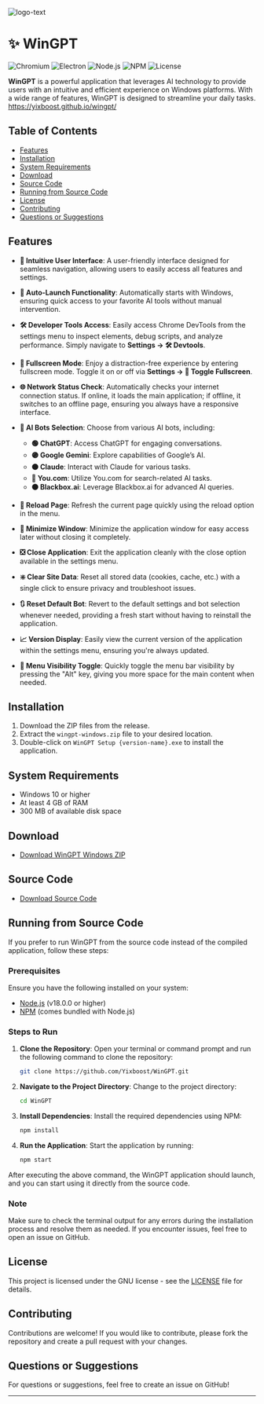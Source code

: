 ![logo-text](https://github.com/user-attachments/assets/0639d02a-40f7-4175-83dc-4eee608a2b18)

# ✨ WinGPT

![Chromium](https://img.shields.io/badge/chromium-v93.0.4577.82-brightgreen.svg)  ![Electron](https://img.shields.io/badge/electron-v24.2.0-blue.svg) ![Node.js](https://img.shields.io/badge/node.js-v18.0.0-brightgreen.svg)  ![NPM](https://img.shields.io/badge/npm-v8.5.5-red.svg)  ![License](https://img.shields.io/badge/license-GNU-blue.svg)


**WinGPT** is a powerful application that leverages AI technology to provide users with an intuitive and efficient experience on Windows platforms. With a wide range of features, WinGPT is designed to streamline your daily tasks.
https://yixboost.github.io/wingpt/

## Table of Contents
- [Features](#features)
- [Installation](#installation)
- [System Requirements](#system-requirements)
- [Download](#download)
- [Source Code](#source-code)
- [Running from Source Code](#running-from-source-code)
- [License](#license)
- [Contributing](#contributing)
- [Questions or Suggestions](#questions-or-suggestions)


## Features

- **🌟 Intuitive User Interface**: A user-friendly interface designed for seamless navigation, allowing users to easily access all features and settings.

- **🚀 Auto-Launch Functionality**: Automatically starts with Windows, ensuring quick access to your favorite AI tools without manual intervention.

- **🛠️ Developer Tools Access**: Easily access Chrome DevTools from the settings menu to inspect elements, debug scripts, and analyze performance. Simply navigate to **Settings → 🛠️ Devtools**.

- **🔲 Fullscreen Mode**: Enjoy a distraction-free experience by entering fullscreen mode. Toggle it on or off via **Settings → 🔲 Toggle Fullscreen**.

- **🌐 Network Status Check**: Automatically checks your internet connection status. If online, it loads the main application; if offline, it switches to an offline page, ensuring you always have a responsive interface.

- **🤖 AI Bots Selection**: Choose from various AI bots, including:
  - **🟢 ChatGPT**: Access ChatGPT for engaging conversations.
  - **🟣 Google Gemini**: Explore capabilities of Google’s AI.
  - **🟠 Claude**: Interact with Claude for various tasks.
  - **🔵 You.com**: Utilize You.com for search-related AI tasks.
  - **⚫ Blackbox.ai**: Leverage Blackbox.ai for advanced AI queries.

- **🔄 Reload Page**: Refresh the current page quickly using the reload option in the menu.

- **🔽 Minimize Window**: Minimize the application window for easy access later without closing it completely.

- **❎ Close Application**: Exit the application cleanly with the close option available in the settings menu.

- **❇️ Clear Site Data**: Reset all stored data (cookies, cache, etc.) with a single click to ensure privacy and troubleshoot issues.

- **🔃 Reset Default Bot**: Revert to the default settings and bot selection whenever needed, providing a fresh start without having to reinstall the application.

- **📈 Version Display**: Easily view the current version of the application within the settings menu, ensuring you're always updated.

- **🔄 Menu Visibility Toggle**: Quickly toggle the menu bar visibility by pressing the "Alt" key, giving you more space for the main content when needed.


## Installation
1. Download the ZIP files from the release.
2. Extract the `wingpt-windows.zip` file to your desired location.
3. Double-click on `WinGPT Setup {version-name}.exe` to install the application.

## System Requirements
- Windows 10 or higher
- At least 4 GB of RAM
- 300 MB of available disk space

## Download
- [Download WinGPT Windows ZIP](https://github.com/Yixboost/WinGPT/releases/download/v1.2.3/wingpt-windows.zip)

## Source Code
- [Download Source Code](https://github.com/Yixboost/WinGPT/archive/refs/tags/v1.2.3.zip)

## Running from Source Code

If you prefer to run WinGPT from the source code instead of the compiled application, follow these steps:

### Prerequisites
Ensure you have the following installed on your system:
- [Node.js](https://nodejs.org/) (v18.0.0 or higher)
- [NPM](https://www.npmjs.com/) (comes bundled with Node.js)

### Steps to Run
1. **Clone the Repository**: 
   Open your terminal or command prompt and run the following command to clone the repository:
   ```bash
   git clone https://github.com/Yixboost/WinGPT.git
   ```
2. **Navigate to the Project Directory**:
   Change to the project directory:
   ```bash
   cd WinGPT
   ```
3. **Install Dependencies**:
   Install the required dependencies using NPM:
   ```bash
   npm install
   ```
4. **Run the Application**:
   Start the application by running:
   ```bash
   npm start
   ```

After executing the above command, the WinGPT application should launch, and you can start using it directly from the source code.

### Note
Make sure to check the terminal output for any errors during the installation process and resolve them as needed. If you encounter issues, feel free to open an issue on GitHub.


## License
This project is licensed under the GNU license - see the [LICENSE](LICENSE) file for details.

## Contributing
Contributions are welcome! If you would like to contribute, please fork the repository and create a pull request with your changes.

## Questions or Suggestions
For questions or suggestions, feel free to create an issue on GitHub!

---
